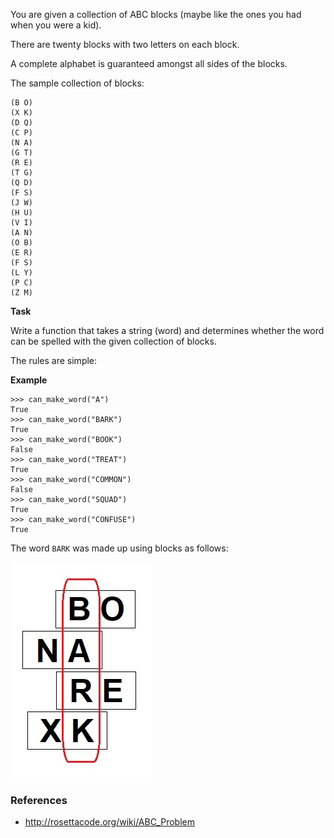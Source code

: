 You are given a collection of ABC blocks  (maybe like the ones you had when you were a kid).

There are twenty blocks with two letters on each block.

A complete alphabet is guaranteed amongst all sides of the blocks.

The sample collection of blocks:

```
(B O)
(X K)
(D Q)
(C P)
(N A)
(G T)
(R E)
(T G)
(Q D)
(F S)
(J W)
(H U)
(V I)
(A N)
(O B)
(E R)
(F S)
(L Y)
(P C)
(Z M)
```

**Task**

Write a function that takes a string (word) and determines whether the word can be spelled with the given collection of blocks.


The rules are simple:

**Example**

```
>>> can_make_word("A")
True
>>> can_make_word("BARK")
True
>>> can_make_word("BOOK")
False
>>> can_make_word("TREAT")
True
>>> can_make_word("COMMON")
False
>>> can_make_word("SQUAD")
True
>>> can_make_word("CONFUSE")
True
```

The word `BARK` was made up using blocks as follows:
 
![Blocks Example](https://github.com/carlpaton/Boilerplate/blob/master/Rosetta%20Code/ABC_Problem/docs/blocks%20example.jpg?raw=true)

### References

* http://rosettacode.org/wiki/ABC_Problem
